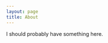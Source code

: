 ```yaml
---
layout: page
title: About
---
```


<p class="message">
  I should probably have something here.
</p>

